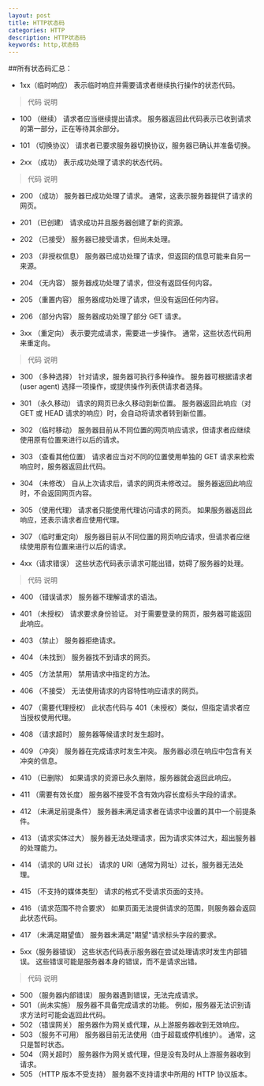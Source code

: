```yaml
---
layout: post
title: HTTP状态码
categories: HTTP
description: HTTP状态码
keywords: http,状态码
---
```



##所有状态码汇总：

* 1xx（临时响应）
表示临时响应并需要请求者继续执行操作的状态代码。

>代码   说明 

* 100   （继续） 请求者应当继续提出请求。 服务器返回此代码表示已收到请求的第一部分，正在等待其余部分。  
* 101   （切换协议） 请求者已要求服务器切换协议，服务器已确认并准备切换。

* 2xx （成功）
表示成功处理了请求的状态代码。
>代码   说明 
* 200   （成功）  服务器已成功处理了请求。 通常，这表示服务器提供了请求的网页。 
* 201   （已创建）  请求成功并且服务器创建了新的资源。 
* 202   （已接受）  服务器已接受请求，但尚未处理。 
* 203   （非授权信息）  服务器已成功处理了请求，但返回的信息可能来自另一来源。 
* 204   （无内容）  服务器成功处理了请求，但没有返回任何内容。 
* 205   （重置内容） 服务器成功处理了请求，但没有返回任何内容。
* 206   （部分内容）  服务器成功处理了部分 GET 请求。

* 3xx （重定向） 
表示要完成请求，需要进一步操作。 通常，这些状态代码用来重定向。

>代码   说明 
* 300   （多种选择）  针对请求，服务器可执行多种操作。 服务器可根据请求者 (user agent) 选择一项操作，或提供操作列表供请求者选择。 
* 301   （永久移动）  请求的网页已永久移动到新位置。 服务器返回此响应（对 GET 或 HEAD 请求的响应）时，会自动将请求者转到新位置。
* 302   （临时移动）  服务器目前从不同位置的网页响应请求，但请求者应继续使用原有位置来进行以后的请求。
* 303   （查看其他位置） 请求者应当对不同的位置使用单独的 GET 请求来检索响应时，服务器返回此代码。
* 304   （未修改） 自从上次请求后，请求的网页未修改过。 服务器返回此响应时，不会返回网页内容。 
* 305   （使用代理） 请求者只能使用代理访问请求的网页。 如果服务器返回此响应，还表示请求者应使用代理。
* 307   （临时重定向）  服务器目前从不同位置的网页响应请求，但请求者应继续使用原有位置来进行以后的请求。

* 4xx（请求错误） 
这些状态代码表示请求可能出错，妨碍了服务器的处理。

>代码   说明 
* 400   （错误请求） 服务器不理解请求的语法。 
* 401   （未授权） 请求要求身份验证。 对于需要登录的网页，服务器可能返回此响应。 
* 403   （禁止） 服务器拒绝请求。
* 404   （未找到） 服务器找不到请求的网页。
* 405   （方法禁用） 禁用请求中指定的方法。 
* 406   （不接受） 无法使用请求的内容特性响应请求的网页。 
* 407   （需要代理授权） 此状态代码与 401（未授权）类似，但指定请求者应当授权使用代理。
* 408   （请求超时）  服务器等候请求时发生超时。 
* 409   （冲突）  服务器在完成请求时发生冲突。 服务器必须在响应中包含有关冲突的信息。 
* 410   （已删除）  如果请求的资源已永久删除，服务器就会返回此响应。 
* 411   （需要有效长度） 服务器不接受不含有效内容长度标头字段的请求。 
* 412   （未满足前提条件） 服务器未满足请求者在请求中设置的其中一个前提条件。 
* 413   （请求实体过大） 服务器无法处理请求，因为请求实体过大，超出服务器的处理能力。 
* 414   （请求的 URI 过长） 请求的 URI（通常为网址）过长，服务器无法处理。 
* 415   （不支持的媒体类型） 请求的格式不受请求页面的支持。 
* 416   （请求范围不符合要求） 如果页面无法提供请求的范围，则服务器会返回此状态代码。 
* 417   （未满足期望值） 服务器未满足"期望"请求标头字段的要求。

* 5xx（服务器错误）
这些状态代码表示服务器在尝试处理请求时发生内部错误。 这些错误可能是服务器本身的错误，而不是请求出错。

>代码   说明 
* 500   （服务器内部错误）  服务器遇到错误，无法完成请求。 
* 501   （尚未实施） 服务器不具备完成请求的功能。 例如，服务器无法识别请求方法时可能会返回此代码。 
* 502   （错误网关） 服务器作为网关或代理，从上游服务器收到无效响应。 
* 503   （服务不可用） 服务器目前无法使用（由于超载或停机维护）。 通常，这只是暂时状态。 
* 504   （网关超时）  服务器作为网关或代理，但是没有及时从上游服务器收到请求。 
* 505   （HTTP 版本不受支持） 服务器不支持请求中所用的 HTTP 协议版本。